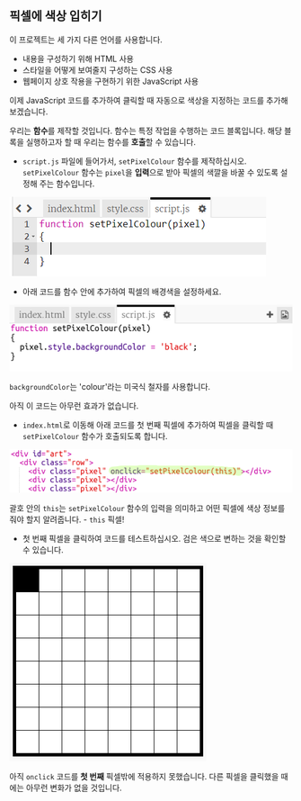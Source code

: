 ## 픽셀에 색상 입히기

이 프로젝트는 세 가지 다른 언어를 사용합니다.

+ 내용을 구성하기 위해 HTML 사용
+ 스타일을 어떻게 보여줄지 구성하는 CSS 사용
+ 웹페이지 상호 작용을 구현하기 위한 JavaScript 사용

이제 JavaScript 코드를 추가하여 클릭할 때 자동으로 색상을 지정하는 코드를 추가해 보겠습니다.

우리는 **함수**를 제작할 것입니다. 함수는 특정 작업을 수행하는 코드 블록입니다. 해당 블록을 실행하고자 할 때 우리는 함수를 **호출**할 수 있습니다.

+ `script.js` 파일에 들어가서, `setPixelColour` 함수를 제작하십시오. `setPixelColour` 함수는 `pixel`을 **입력**으로 받아 픽셀의 색깔을 바꿀 수 있도록 설정해 주는 함수입니다.

![함수 만들기](images/create-function.png)

+ 아래 코드를 함수 안에 추가하여 픽셀의 배경색을 설정하세요.

![screenshot](images/pixel-art-set-pixel-colour.png)

`backgroundColor`는 'colour'라는 미국식 철자를 사용합니다.

아직 이 코드는 아무런 효과가 없습니다.

+ `index.html`로 이동해 아래 코드를 첫 번째 픽셀에 추가하여 픽셀을 클릭할 때 `setPixelColour` 함수가 호출되도록 합니다.

![스크린샷](images/pixel-art-onclick.png)

괄호 안의 `this`는 `setPixelColour` 함수의 입력을 의미하고 어떤 픽셀에 색상 정보를 줘야 할지 알려줍니다. - `this` 픽셀!

+ 첫 번째 픽셀을 클릭하여 코드를 테스트하십시오. 검은 색으로 변하는 것을 확인할 수 있습니다.

![<0>#outside-pic</0> CSS 코드에서 <0>width</0>(너비) 와 <0>height</0>(높이) 값을 수정하여, 바깥 쪽에 있는 이미지를 <0>200px</0>로 수정해보세요. (<0>px</0>는 픽셀을 의미합니다.)](images/pixel-art-black.png)

아직 `onclick` 코드를 **첫 번째** 픽셀밖에 적용하지 못했습니다. 다른 픽셀을 클릭했을 때에는 아무런 변화가 없을 것입니다.